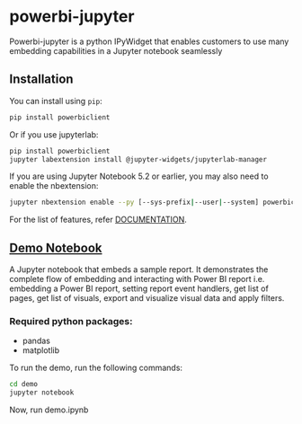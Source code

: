 
# powerbi-jupyter

Powerbi-jupyter is a python IPyWidget that enables customers to use many embedding capabilities in a Jupyter notebook seamlessly

## Installation

You can install using `pip`:

```bash
pip install powerbiclient
```

Or if you use jupyterlab:

```bash
pip install powerbiclient
jupyter labextension install @jupyter-widgets/jupyterlab-manager
```

If you are using Jupyter Notebook 5.2 or earlier, you may also need to enable
the nbextension:
```bash
jupyter nbextension enable --py [--sys-prefix|--user|--system] powerbiclient
```
For the list of features, refer [DOCUMENTATION](\DOCUMENTATION.md).

## [Demo Notebook](\demo\demo.ipynb)
A Jupyter notebook that embeds a sample report.
It demonstrates the complete flow of embedding and interacting with Power BI report i.e. embedding a Power BI report, setting report event handlers, get list of pages, get list of visuals, export and visualize visual data and apply filters.

### Required python packages:
- pandas
- matplotlib

To run the demo, run the following commands:
```bash
cd demo
jupyter notebook
```
Now, run demo.ipynb
